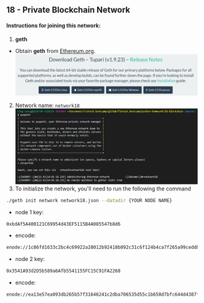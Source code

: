 ## 18 - Private Blockchain Network

#### Instructions for joining this network:
1. **geth**
- Obtain **geth** from [Ethereum.org](https://geth.ethereum.org/downloads/). ![Select your version for your OS](Screenshots/geth_download.PNG)
2. Network name: `network18`
![setup through puppeth](Screenshots\network18_puppeth.PNG)
3. To initialize the network, you'll need to run the following the command
```bash
./geth init network network18.json --datadir {YOUR NODE NAME}
```

 
 
 
 
 
 * node 1 key:
 ```bash
 0xbdAf5A400121C69954d43EF5115B4A085547b8d6
 ```
 * encode:
 ```bash
 enode://1c86fd1633c2bc4c69922a28012b92418b092c31c6f124b4ca7f265a99cedd87bea0300d48177482544014fd061348d1e0a1946169b410ba6543f4eeec0076e2@127.0.0.1:30303
 ```
 * node 2 key:
 ```bash
 0x3541A93d2D5b589a6Afb5541155FC15C91FA2268
 ```
 * encode:
 ```bash
 enode://ea13e57ea093db265b57f31646241c2dba706535d55c1b658d7bfc644d4387ff856d82afae7fd08b6c7ae4b4a5022b5ba8dd84d6438bc424bf8a5d5bae0dfc9e@127.0.0.1:30304
 ```